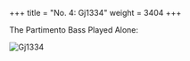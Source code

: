+++
title = "No. 4: Gj1334"
weight = 3404
+++

The Partimento Bass Played Alone:

![Gj1334](/img/04FenBk4.jpg)
